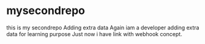 # mysecondrepo
this is my secondrepo
Adding extra data
Again iam a developer adding extra data for learning purpose
Just now i have link with webhook concept.
